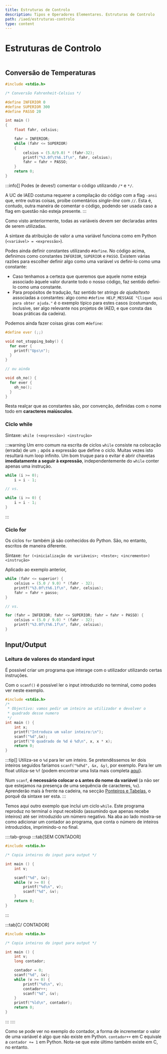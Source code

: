 ```yaml
---
title: Estruturas de Controlo
description: Tipos e Operadores Elementares. Estruturas de Controlo
path: /iaed/estruturas-controlo
type: content
---
```


# Estruturas de Controlo

```toc

```

## Conversão de Temperaturas

```c
#include <stdio.h>

/* Conversão Fahrenheit-Celsius */

#define INFERIOR 0
#define SUPERIOR 300
#define PASSO 20

int main ()
{
    float fahr, celsius;

    fahr = INFERIOR;
    while (fahr <= SUPERIOR)
    {
        celsius = (5.0/9.0) * (fahr-32);
        printf("%3.0f\t%6.1f\n", fahr, celsius);
        fahr = fahr + PASSO;
    }
    return 0;
}
```

:::info[]
Podes (e deves!) comentar o código utilizando `/*` e `*/`.

A UC de IAED costuma requerer a compilação do código com a flag `-ansi` que, entre outras coisas, proíbe comentários _single-line_ com `//`. Esta é, contudo, outra maneira de comentar o código, podendo ser usada caso a flag em questão não esteja presente.
:::

Como visto anteriormente, todas as variáveis devem ser declaradas antes de serem utilizadas.

A sintaxe da atribuição de valor a uma variável funciona como em Python (`<variável> = <expressão>`).

Podes ainda definir constantes utilizando `#define`. No código acima, definimos como constantes `INFERIOR`, `SUPERIOR` e `PASSO`. Existem várias razões para escolher definir algo como uma variável _vs_ defini-lo como uma constante:

- Caso tenhamos a certeza que queremos que aquele nome esteja associado àquele valor durante todo o nosso código, faz sentido defini-lo como uma constante.
- Para propósitos de tradução, faz sentido ter _strings de ajuda/texto_ associadas a constantes: algo como `#define HELP_MESSAGE "Clique aqui para obter ajuda."` é o exemplo típico para estes casos (costumando, inclusive, ser algo relevante nos projetos de IAED, e que consta das boas práticas da cadeira).

Podemos ainda fazer coisas giras com `#define`:

```c
#define ever (;;)

void not_stopping_baby() {
  for ever {
    printf("Ups\n");
  }
}

// ou ainda

void oh_no() {
  for ever {
    oh_no();
  }
}
```

Resta realçar que as constantes são, por convenção, definidas com o nome todo em **caracteres maiúsculos**.

### Ciclo while

Sintaxe: `while (<expressão>) <instrução>`

:::warning
Um erro comum na escrita de ciclos `while` consiste na colocação (errada) de um `;` após a expressão que define o ciclo.
Muitas vezes isto resultará num loop infinito. Um bom truque para o evitar é abrir chavetas **imediatamente a seguir à expressão**, independentemente do `while` conter apenas uma instrução.

```c
while (i >= 0);
    i = i - 1;

// vs.

while (i >= 0) {
    i = i - 1;
}
```

:::

### Ciclo for

Os ciclos `for` também já são conhecidos do Python. São, no entanto, escritos de maneira diferente.

Sintaxe: `for (<inicialização de variáveis>; <teste>; <incremento>) <instrução>`

Aplicado ao exemplo anterior,

```c
while (fahr <= superior) {
    celsius = (5.0 / 9.0) * (fahr - 32);
    printf("%3.0f\t%6.1f\n", fahr, celsius);
    fahr = fahr + passo;
}

// vs.

for (fahr = INFERIOR; fahr <= SUPERIOR; fahr = fahr + PASSO) {
    celsius = (5.0 / 9.0) * (fahr - 32);
    printf("%3.0f\t%6.1f\n", fahr, celsius);
}
```

## Input/Output

### Leitura de valores do standard input

É possível criar um programa que interage com o utilizador utilizando certas instruções.

Com o `scanf()` é possível ler o input introduzido no terminal, como podes ver neste exemplo.

```c
#include <stdio.h>
/*
 * Objectivo: vamos pedir um inteiro ao utilizador e devolver o
 * quadrado desse numero
 */
int main () {
    int x;
    printf("Introduza um valor inteiro:\n");
    scanf("%d",&x);
    printf("O quadrado de %d é %d\n", x, x * x);
    return 0;
}
```

:::tip[]
Utiliza-se o `%d` para ler um inteiro. Se pretendêssemos ler dois inteiros seguidos faríamos
`scanf("%d%d", &x, &y)`, por exemplo. Para ler um float utiliza-se `%f` (podem encontrar uma lista mais completa [aqui](https://nick-lab.gs.washington.edu/cworkshop/formaters.html)).

Num `scanf`, **é necessário colocar o `&` antes do nome da variável** (a não ser que estejamos na presença de uma sequência de caracteres, `%s`). Aprenderão mais à frente na cadeira, na secção [Ponteiros e Tabelas](/iaed/ponteiros), o porquê da sintaxe ser esta.
:::

Temos aqui outro exemplo que inclui um ciclo `while`. Este programa reproduz no terminal
o input recebido (assumindo que apenas recebe inteiros) até ser introduzido um número
negativo. Na aba ao lado mostra-se como adicionar um contador ao programa, que conta
o número de inteiros introduzidos, imprimindo-o no final.

::::tab-group
:::tab[SEM CONTADOR]

```c
#include <stdio.h>

/* Copia inteiros do input para output */

int main () {
    int v;

    scanf("%d", &v);
    while (v >= 0) {
        printf("%d\n", v);
        scanf("%d", &v);
    }
    return 0;
}
```

:::

:::tab[C/ CONTADOR]

```c
#include <stdio.h>

/* Copia inteiros do input para output */

int main () {
    int v;
    long contador;

    contador = 0;
    scanf("%d", &v);
    while (v >= 0) {
        printf("%d\n", v);
        contador++;
        scanf("%d", &v);
    }
    printf("%ld\n", contador);
    return 0;
}
```

:::
::::

Como se pode ver no exemplo do contador, a forma de incrementar o valor de uma variável
é algo que não existe em Python. `contador++` em C equivale a `contador += 1` em Python.
Nota-se que este último também existe em C, no entanto.
